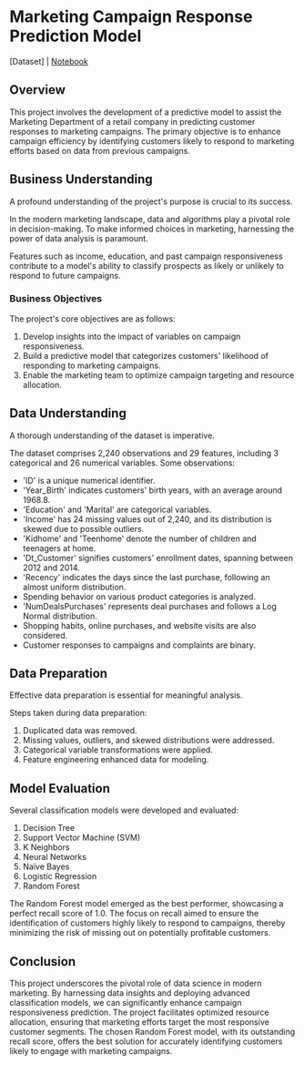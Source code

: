 # Marketing Campaign Response Prediction Model
[Dataset] | [Notebook](https://github.com/JoaoCA98/Campaign_Response/blob/main/Classification_Response_to_Marketing_Campaign.ipynb)
## Overview
This project involves the development of a predictive model to assist the Marketing Department of a retail company in predicting customer responses to marketing campaigns. The primary objective is to enhance campaign efficiency by identifying customers likely to respond to marketing efforts based on data from previous campaigns.

## Business Understanding
A profound understanding of the project's purpose is crucial to its success.

In the modern marketing landscape, data and algorithms play a pivotal role in decision-making. To make informed choices in marketing, harnessing the power of data analysis is paramount.

Features such as income, education, and past campaign responsiveness contribute to a model's ability to classify prospects as likely or unlikely to respond to future campaigns.

### Business Objectives
The project's core objectives are as follows:
1. Develop insights into the impact of variables on campaign responsiveness.
2. Build a predictive model that categorizes customers' likelihood of responding to marketing campaigns.
3. Enable the marketing team to optimize campaign targeting and resource allocation.

## Data Understanding
A thorough understanding of the dataset is imperative.

The dataset comprises 2,240 observations and 29 features, including 3 categorical and 26 numerical variables. Some observations:
- 'ID' is a unique numerical identifier.
- 'Year_Birth' indicates customers' birth years, with an average around 1968.8.
- 'Education' and 'Marital' are categorical variables.
- 'Income' has 24 missing values out of 2,240, and its distribution is skewed due to possible outliers.
- 'Kidhome' and 'Teenhome' denote the number of children and teenagers at home.
- 'Dt_Customer' signifies customers' enrollment dates, spanning between 2012 and 2014.
- 'Recency' indicates the days since the last purchase, following an almost uniform distribution.
- Spending behavior on various product categories is analyzed.
- 'NumDealsPurchases' represents deal purchases and follows a Log Normal distribution.
- Shopping habits, online purchases, and website visits are also considered.
- Customer responses to campaigns and complaints are binary.

## Data Preparation
Effective data preparation is essential for meaningful analysis.

Steps taken during data preparation:
1. Duplicated data was removed.
2. Missing values, outliers, and skewed distributions were addressed.
3. Categorical variable transformations were applied.
4. Feature engineering enhanced data for modeling.

## Model Evaluation
Several classification models were developed and evaluated:
1. Decision Tree
2. Support Vector Machine (SVM)
3. K Neighbors
4. Neural Networks
5. Naïve Bayes
6. Logistic Regression
7. Random Forest

The Random Forest model emerged as the best performer, showcasing a perfect recall score of 1.0. The focus on recall aimed to ensure the identification of customers highly likely to respond to campaigns, thereby minimizing the risk of missing out on potentially profitable customers.

## Conclusion
This project underscores the pivotal role of data science in modern marketing. By harnessing data insights and deploying advanced classification models, we can significantly enhance campaign responsiveness prediction. The project facilitates optimized resource allocation, ensuring that marketing efforts target the most responsive customer segments. The chosen Random Forest model, with its outstanding recall score, offers the best solution for accurately identifying customers likely to engage with marketing campaigns.
